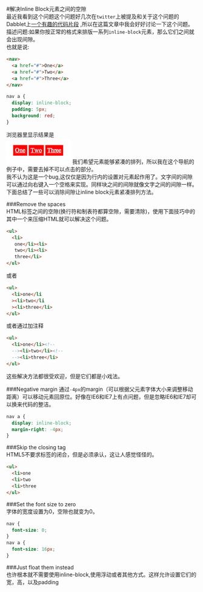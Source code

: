 #解决Inline Block元素之间的空隙  
最近我看到这个问题这个问题好几次在`twitter`上被提及和关于这个问题的Dabblet上[一个有趣的代码片段](http://dabblet.com/gist/2422174)  ,所以在这篇文章中我会好好讨论一下这个问题。  
描述问题:如果你按正常的格式来排版一系列`inline-block`元素，那么它们之间就会出现间隙。  
也就是说:   
 
```html  
<nav>
  <a href="#">One</a>
  <a href="#">Two</a>
  <a href="#">Three</a>
</nav>  
```
```css
nav a {
  display: inline-block;
  padding: 5px;
  background: red;
}
```
浏览器里显示结果是  
![](spaces.png)
我们希望元素能够紧凑的排列，所以我在这个导航的例子中，需要去掉不可以点击的部分。  
我不认为这是一个bug,这仅仅是因为行内的设置对元素起作用了。文字间的间隙可以通过向右键入一个空格来实现。同样块之间的间隙就像文字之间的间隙一样。  
下面总结了一些可以消除间隙让inline block元素紧凑排列方法。   
 
###Remove the spaces  
HTML标签之间的空隙(换行符和制表符都算空隙，需要清除)，使用下面技巧中的其中一个来压缩HTML就可以解决这个问题。

```html
<ul>
  <li>
   one</li><li>
   two</li><li>
   three</li>
</ul>
```  
或者  

```html
<ul>
  <li>one</li
  ><li>two</li
  ><li>three</li>
</ul>
```

或者通过加注释  

```html
<ul>
  <li>one</li><!--
  --><li>two</li><!--
  --><li>three</li>
</ul>
```
这些解决方法都很受欢迎，但是它们都是小戏法。  

###Negative margin
通过`-4px`的margin（可以根据父元素字体大小来调整移动距离）可以移动元素回原位。好像在IE6和IE7上有点问题，但是忽略IE6和IE7却可以换来代码的整洁。  

```css
nav a {
  display: inline-block;
  margin-right: -4px;
}
```

###Skip the closing tag  
HTML5不要求标签的闭合，但是必须承认，这让人感觉怪怪的。

```html
<ul>
  <li>one
  <li>two
  <li>three
</ul>
```
###Set the font size to zero  
字体的宽度设置为0，空隙也就变为0。  

```css
nav {
  font-size: 0;
}
nav a {
  font-size: 16px;
}
```  
###Just float them instead  
也许根本就不需要使用inline-block,使用浮动或者其他方式。这样允许设置它们的宽，高，以及padding